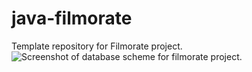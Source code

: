 # java-filmorate
Template repository for Filmorate project.
![Screenshot of database scheme for filmorate project.]()